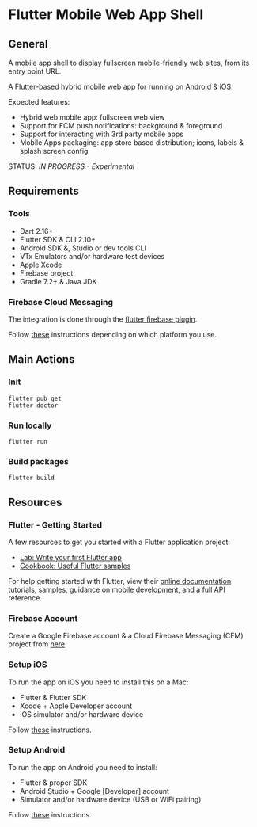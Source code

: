 # Flutter Mobile Web App Shell

## General

A mobile app shell to display fullscreen mobile-friendly web sites, from its entry point URL.

A Flutter-based hybrid mobile web app for running on Android & iOS.

Expected features:
* Hybrid web mobile app: fullscreen web view
* Support for FCM push notifications: background & foreground
* Support for interacting with 3rd party mobile apps
* Mobile Apps packaging: app store based distribution; icons, labels & splash screen config

STATUS: *IN PROGRESS - Experimental*


## Requirements

### Tools

* Dart 2.16+
* Flutter SDK &amp; CLI 2.10+
* Android SDK &amp;, Studio or dev tools CLI
* VTx Emulators and/or hardware test devices
* Apple Xcode
* Firebase project
* Gradle 7.2+ &amp; Java JDK


### Firebase Cloud Messaging

The integration is done through the [flutter firebase plugin](https://pub.dev/packages/firebase_messaging).

Follow [these](https://pub.dev/packages/firebase_messaging) instructions depending on which platform you use.


## Main Actions

### Init
```
flutter pub get
flutter doctor
```

### Run locally
```
flutter run
```

### Build packages
```
flutter build
```


## Resources

### Flutter - Getting Started

A few resources to get you started with a Flutter application project:

- [Lab: Write your first Flutter app](https://flutter.dev/docs/get-started/codelab)
- [Cookbook: Useful Flutter samples](https://flutter.dev/docs/cookbook)

For help getting started with Flutter, view their
[online documentation](https://flutter.dev/docs): tutorials, samples, guidance on mobile development, and a full API reference.


### Firebase Account

Create a Google Firebase account &amp; a Cloud Firebase Messaging (CFM) project from [here](https://firebase.google.com/docs/cloud-messaging)

### Setup iOS

To run the app on iOS you need to install this on a Mac:

* Flutter & Flutter SDK
* Xcode + Apple Developer account
* iOS simulator and/or hardware device

Follow [these](https://flutter.dev/docs/get-started/install/macos) instructions.


### Setup Android

To run the app on Android you need to install:

* Flutter & proper SDK
* Android Studio + Google [Developer] account
* Simulator and/or hardware device (USB or WiFi pairing)

Follow [these](https://flutter.dev/docs/get-started/install) instructions.
